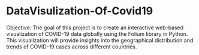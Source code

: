 # DataVisulization-Of-Covid19
Objective: The goal of this project is to create an interactive web-based visualization of COVID-19 data globally using the Folium library in Python. This visualization will provide insights into the geographical distribution and trends of COVID-19 cases across different countries.
